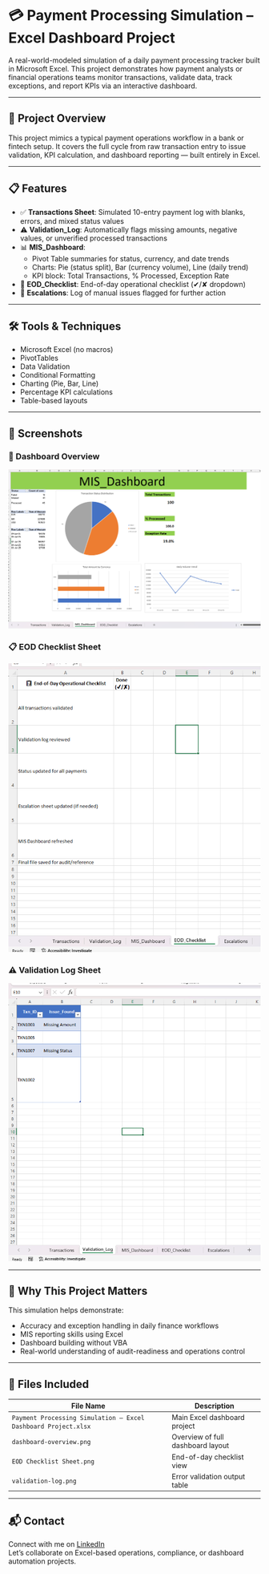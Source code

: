 # 💳 Payment Processing Simulation – Excel Dashboard Project

A real-world-modeled simulation of a daily payment processing tracker built in Microsoft Excel. This project demonstrates how payment analysts or financial operations teams monitor transactions, validate data, track exceptions, and report KPIs via an interactive dashboard.

---

## 🧩 Project Overview

This project mimics a typical payment operations workflow in a bank or fintech setup. It covers the full cycle from raw transaction entry to issue validation, KPI calculation, and dashboard reporting — built entirely in Excel.

---

## 📋 Features

- ✅ **Transactions Sheet**: Simulated 10-entry payment log with blanks, errors, and mixed status values  
- ⚠️ **Validation_Log**: Automatically flags missing amounts, negative values, or unverified processed transactions  
- 📊 **MIS_Dashboard**:
  - Pivot Table summaries for status, currency, and date trends  
  - Charts: Pie (status split), Bar (currency volume), Line (daily trend)  
  - KPI block: Total Transactions, % Processed, Exception Rate  
- 📌 **EOD_Checklist**: End-of-day operational checklist (✔/✘ dropdown)  
- 🚨 **Escalations**: Log of manual issues flagged for further action  

---

## 🛠 Tools & Techniques

- Microsoft Excel (no macros)  
- PivotTables  
- Data Validation  
- Conditional Formatting  
- Charting (Pie, Bar, Line)  
- Percentage KPI calculations  
- Table-based layouts  

---

## 📸 Screenshots

### 🧾 Dashboard Overview
![Dashboard](Dashboard.png)


### 📋 EOD Checklist Sheet
![EOD Checklist](EOD%20Checklist%20Sheet.png)


### ⚠️ Validation Log Sheet
![Validation Log](validation-log.png)

---

## 🎯 Why This Project Matters

This simulation helps demonstrate:
- Accuracy and exception handling in daily finance workflows  
- MIS reporting skills using Excel  
- Dashboard building without VBA  
- Real-world understanding of audit-readiness and operations control  

---

## 📂 Files Included

| File Name                                               | Description                          |
|----------------------------------------------------------|--------------------------------------|
| `Payment Processing Simulation – Excel Dashboard Project.xlsx` | Main Excel dashboard project   |
| `dashboard-overview.png`                                | Overview of full dashboard layout    |
| `EOD Checklist Sheet.png`                               | End-of-day checklist view            |
| `validation-log.png`                                    | Error validation output table        |

---

## 📬 Contact

Connect with me on [LinkedIn](https://www.linkedin.com/in/rajathesh-hm)  
Let’s collaborate on Excel-based operations, compliance, or dashboard automation projects.
